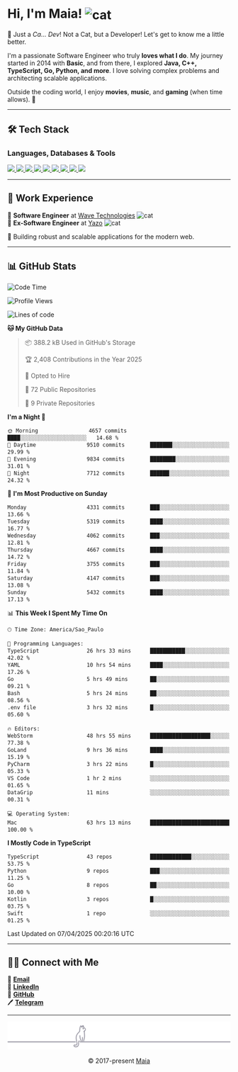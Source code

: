 <h1 align="left">Hi, I'm Maia! 
<img src="https://emojis.slackmojis.com/emojis/images/1643509834/36299/black-cat.gif?1643509834" width="50" height="60" align="center" alt="cat"/>
</h1>

🎩 Just a *Ca... Dev*! Not a Cat, but a Developer! Let's get to know me a little better.

I'm a passionate Software Engineer who truly **loves what I do**. My journey started in 2014 with **Basic**, and from there, I explored **Java, C++, TypeScript, Go, Python, and more**. I love solving complex problems and architecting scalable applications.

Outside the coding world, I enjoy **movies**, **music**, and **gaming** (when time allows). 🚀

---

## 🛠️ Tech Stack

### Languages, Databases & Tools
<p>
  <a href="https://www.typescriptlang.org">
    <img src="https://skillicons.dev/icons?i=ts" />
  </a>
  <a href="https://go.dev">
    <img src="https://skillicons.dev/icons?i=go" />
  </a>
  <a href="https://www.python.org">
    <img src="https://skillicons.dev/icons?i=python" />
  </a>
  <a href="https://gradle.org">
    <img src="https://skillicons.dev/icons?i=gradle" />
  </a>
  <a href="https://redis.io">
    <img src="https://skillicons.dev/icons?i=redis" />
  </a>
  <a href="https://www.mongodb.com">
    <img src="https://skillicons.dev/icons?i=mongodb" />
  </a>
  <a href="https://nodejs.org">
    <img src="https://skillicons.dev/icons?i=nodejs" />
  </a>
  <a href="https://www.javascript.com">
    <img src="https://skillicons.dev/icons?i=js" />
  </a>
  <a href="https://www.docker.com">
    <img src="https://skillicons.dev/icons?i=docker" />
  </a>
</p>

---

## 💼 Work Experience

🔹 **Software Engineer** at [Wave Technologies](https://www.linkedin.com/company/wave-technologies-oficial/)   <img src="https://media.giphy.com/media/WUlplcMpOCEmTGBtBW/giphy.gif" width="30" alt="cat"> <br>
🔹 **Ex-Software Engineer** at [Yazo](https://yazo.com.br/) <img src="https://media.giphy.com/media/WUlplcMpOCEmTGBtBW/giphy.gif" width="30" alt="cat"> <br>

🚀 Building robust and scalable applications for the modern web.

---

## 📊 GitHub Stats

<!--START_SECTION:waka-->
![Code Time](http://img.shields.io/badge/Code%20Time-5%2C731%20hrs%2043%20mins-blue)

![Profile Views](http://img.shields.io/badge/Profile%20Views-5-blue)

![Lines of code](https://img.shields.io/badge/From%20Hello%20World%20I%27ve%20Written-7.7%20million%20lines%20of%20code-blue)

**🐱 My GitHub Data** 

> 📦 388.2 kB Used in GitHub's Storage 
 > 
> 🏆 2,408 Contributions in the Year 2025
 > 
> 💼 Opted to Hire
 > 
> 📜 72 Public Repositories 
 > 
> 🔑 9 Private Repositories 
 > 
**I'm a Night 🦉** 

```text
🌞 Morning                4657 commits        ████░░░░░░░░░░░░░░░░░░░░░   14.68 % 
🌆 Daytime                9510 commits        ███████░░░░░░░░░░░░░░░░░░   29.99 % 
🌃 Evening                9834 commits        ████████░░░░░░░░░░░░░░░░░   31.01 % 
🌙 Night                  7712 commits        ██████░░░░░░░░░░░░░░░░░░░   24.32 % 
```
📅 **I'm Most Productive on Sunday** 

```text
Monday                   4331 commits        ███░░░░░░░░░░░░░░░░░░░░░░   13.66 % 
Tuesday                  5319 commits        ████░░░░░░░░░░░░░░░░░░░░░   16.77 % 
Wednesday                4062 commits        ███░░░░░░░░░░░░░░░░░░░░░░   12.81 % 
Thursday                 4667 commits        ████░░░░░░░░░░░░░░░░░░░░░   14.72 % 
Friday                   3755 commits        ███░░░░░░░░░░░░░░░░░░░░░░   11.84 % 
Saturday                 4147 commits        ███░░░░░░░░░░░░░░░░░░░░░░   13.08 % 
Sunday                   5432 commits        ████░░░░░░░░░░░░░░░░░░░░░   17.13 % 
```


📊 **This Week I Spent My Time On** 

```text
🕑︎ Time Zone: America/Sao_Paulo

💬 Programming Languages: 
TypeScript               26 hrs 33 mins      ███████████░░░░░░░░░░░░░░   42.02 % 
YAML                     10 hrs 54 mins      ████░░░░░░░░░░░░░░░░░░░░░   17.26 % 
Go                       5 hrs 49 mins       ██░░░░░░░░░░░░░░░░░░░░░░░   09.21 % 
Bash                     5 hrs 24 mins       ██░░░░░░░░░░░░░░░░░░░░░░░   08.56 % 
.env file                3 hrs 32 mins       █░░░░░░░░░░░░░░░░░░░░░░░░   05.60 % 

🔥 Editors: 
WebStorm                 48 hrs 55 mins      ███████████████████░░░░░░   77.38 % 
GoLand                   9 hrs 36 mins       ████░░░░░░░░░░░░░░░░░░░░░   15.19 % 
PyCharm                  3 hrs 22 mins       █░░░░░░░░░░░░░░░░░░░░░░░░   05.33 % 
VS Code                  1 hr 2 mins         ░░░░░░░░░░░░░░░░░░░░░░░░░   01.65 % 
DataGrip                 11 mins             ░░░░░░░░░░░░░░░░░░░░░░░░░   00.31 % 

💻 Operating System: 
Mac                      63 hrs 13 mins      █████████████████████████   100.00 % 
```

**I Mostly Code in TypeScript** 

```text
TypeScript               43 repos            █████████████░░░░░░░░░░░░   53.75 % 
Python                   9 repos             ███░░░░░░░░░░░░░░░░░░░░░░   11.25 % 
Go                       8 repos             ██░░░░░░░░░░░░░░░░░░░░░░░   10.00 % 
Kotlin                   3 repos             █░░░░░░░░░░░░░░░░░░░░░░░░   03.75 % 
Swift                    1 repo              ░░░░░░░░░░░░░░░░░░░░░░░░░   01.25 % 
```




 Last Updated on 07/04/2025 00:20:16 UTC
<!--END_SECTION:waka-->

---

## 👯‍👨 Connect with Me
📧 **[Email](mailto:gabrielmaialva33@gmail.com)**  
🔗 **[LinkedIn](https://www.linkedin.com/in/gabriel-maia-183984239)**  
🐙 **[GitHub](https://github.com/gabrielmaialva33)**  
🖊 **[Telegram](https://t.me/sr_mrootx)**

---

<p align="center"><img src="https://raw.githubusercontent.com/gabrielmaialva33/gabrielmaialva33/master/assets/gray0_ctp_on_line.svg?sanitize=true" /></p>
<p align="center">&copy; 2017-present <a href="https://github.com/gabrielmaialva33/" target="_blank">Maia</a></p>
